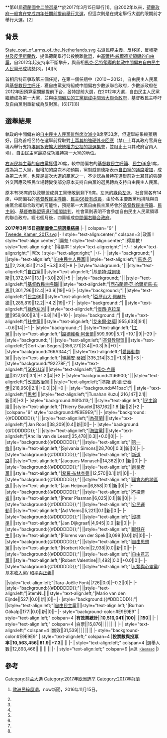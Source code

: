 **第61屆[荷蘭國會二院選舉](https://zh.wikipedia.org/wiki/荷蘭國會二院 "wikilink")**於2017年3月15日舉行\[1\]。自2002年以來，[荷蘭政府一般會在完成四年任期前提前舉行大選](https://zh.wikipedia.org/wiki/荷蘭 "wikilink")，但這次則是在規定舉行大選的限期前才舉行大選。\[2\]

## 背景

[State_coat_of_arms_of_the_Netherlands.svg](https://zh.wikipedia.org/wiki/File:State_coat_of_arms_of_the_Netherlands.svg "fig:State_coat_of_arms_of_the_Netherlands.svg")
[右派民粹主義](https://zh.wikipedia.org/wiki/右派民粹主義 "wikilink")、反[移民](../Page/移民.md "wikilink")、反[穆斯林及反](../Page/穆斯林.md "wikilink")[伊斯蘭教](https://zh.wikipedia.org/wiki/伊斯蘭教 "wikilink")、提倡荷蘭舉行公投脫離[歐盟](https://zh.wikipedia.org/wiki/歐盟 "wikilink")，由[基爾特·威爾德斯領導的](https://zh.wikipedia.org/wiki/基爾特·威爾德斯 "wikilink")[自由黨](../Page/自由黨_\(荷蘭\).md "wikilink")，自2012年起支持率不斷攀升，與首相[馬克·呂特領導的執政](../Page/馬克·呂特.md "wikilink")[中間偏右](../Page/中間偏右.md "wikilink")[自由民主人民黨形成均勢](../Page/自由民主人民黨.md "wikilink")\[3\]。\[4\]\[5\]

首相呂特正爭取第三個任期，在第一個任期中（2010－2012），自由民主人民黨與[基督教民主呼吁](https://zh.wikipedia.org/wiki/基督教民主呼吁 "wikilink")，獲自由黨支持組成中間偏右少數派聯合政府，少數派政府在2012年因預算案問題提前下台，呂特提前大選，在2012年大選，自由民主人民黨繼續成為第一大黨，並與[中間偏左的](../Page/中間偏左.md "wikilink")[工黨組成中間派](../Page/工黨_\(荷蘭\).md "wikilink")[大聯合政府](../Page/大聯合政府.md "wikilink")，基督教民主呼吁及自由黨則重新成為反對黨。\[6\]\[7\]\[8\]

## 選舉結果

執政的中間偏右的[自由民主人民黨雖然席次減少](../Page/自由民主人民黨.md "wikilink")8席至33席，但選舉結果較預期好，因為首相呂特在選舉前採取對[土耳其的強硬外交回應](../Page/土耳其.md "wikilink")（禁止土耳其政府官員在境內舉行支持[埃爾多安擴大總統權力公投的競選集會](https://zh.wikipedia.org/wiki/埃爾多安 "wikilink")，並阻止土耳其政府官員入境），自由民主黨最終成功維持第一大黨的地位。

[右派民粹主義的](https://zh.wikipedia.org/wiki/右派民粹主義 "wikilink")[自由黨獲得](../Page/自由黨_\(荷蘭\).md "wikilink")20席，較中間偏右的[基督教民主呼籲](../Page/基督教民主呼籲.md "wikilink")、[民主66多](../Page/民主66.md "wikilink")1席，成為第二大黨，但增加的席次不如預期，黨魁威爾德斯表示[自由黨的議席增加](../Page/自由黨_\(荷蘭\).md "wikilink")，成為第二大黨，也算是這次大選的贏家之一，不少認為呂特在選舉前對土耳其的強硬外交回應及移民立場轉變使部分原本支持自由黨的選民轉為支持自由民主人民黨。

原本有38席的執政聯盟成員工黨慘敗到剩下9席。左派的[綠色左派](../Page/綠色左派.md "wikilink")、社會黨各有14席，中間偏右的[基督教民主呼籲](../Page/基督教民主呼籲.md "wikilink")、[民主66皆有成長](../Page/民主66.md "wikilink")，由於各主要政黨均排除與自由黨合組聯合政府的可能性，預期第一大黨自由民主黨將會於[基督教民主呼籲](../Page/基督教民主呼籲.md "wikilink")、[民主66](../Page/民主66.md "wikilink")、[基督教聯盟等進行組閣談判](../Page/基督教聯盟.md "wikilink")，社會黨則表明不會參加自由民主人民黨領導的聯合政府。經七個月後，四黨組成[中間偏右聯合政府](../Page/中間偏右.md "wikilink")。

**2017年3月15日[荷蘭](https://zh.wikipedia.org/wiki/荷蘭 "wikilink")[國會二院選舉結果](../Page/國會二院.md "wikilink")**
|- | colspan="9" |
[Tweede_Kamer_2017.svg](https://zh.wikipedia.org/wiki/File:Tweede_Kamer_2017.svg "fig:Tweede_Kamer_2017.svg")
|- \! style="text-align:center;" colspan=3 |政黨 \!
style="text-align:center;" |黨魁 \! style="text-align:center;" |得票數 \!
style="text-align:right;" |得票率 \! style="text-align:right;" |+/- \!
style="text-align:right;" |席次 \! style="text-align:right;" |+/- |-
|style="background:;"|
||style="text-align:left;"|[自由民主人民黨](../Page/自由民主人民黨.md "wikilink")||||style="text-align:left;"|[馬克·呂特](../Page/馬克·呂特.md "wikilink")||2,238,351||21.3||−5.3||33||−8
|- |style="background:;"|
||style="text-align:left;"|[自由黨](../Page/自由黨_\(荷蘭\).md "wikilink")||||style="text-align:left;"|[基爾特·威爾德斯](https://zh.wikipedia.org/wiki/基爾特·威爾德斯 "wikilink")||1,372,941||13.1||+3.0||20||+5
|- |style="background:;"|
||style="text-align:left;"|[基督教民主呼籲](../Page/基督教民主呼籲.md "wikilink")||||style="text-align:left;"|[西布蘭德·范·哈爾斯馬·布馬](https://zh.wikipedia.org/wiki/西布蘭德·范·哈爾斯馬·布馬 "wikilink")||1,301,796||12.4||+3.9||19||+6
|- |style="background:;"|
||style="text-align:left;"|[民主66](../Page/民主66.md "wikilink")||||style="text-align:left;"|[亞歷山大·佩赫托德](https://zh.wikipedia.org/wiki/亞歷山大·佩赫托德 "wikilink")||1,285,819||12.2||+4.2||19||+7
|- |style="background:;"|
||style="text-align:left;"|[綠色左派](../Page/綠色左派.md "wikilink")||||style="text-align:left;"|[傑西·克拉韋爾](https://zh.wikipedia.org/wiki/傑西·克拉韋爾 "wikilink")||959,600||9.1||+6.8||14||+10
|- |style="background:;"|
||style="text-align:left;"|[社會黨](../Page/社會黨_\(荷蘭\).md "wikilink")||||style="text-align:left;"|[艾米爾·路莫](https://zh.wikipedia.org/wiki/艾米爾·路莫 "wikilink")||955,633||9.1||−0.6||14||−1
|- |style="background:;"|
||style="text-align:left;"|[工黨](../Page/工黨_\(荷蘭\).md "wikilink")||||style="text-align:left;"|[路德維希·阿舍爾](https://zh.wikipedia.org/wiki/路德維希·阿舍爾 "wikilink")||599,699||5.7||−19.1||9||−29
|- |style="background:;"|
||style="text-align:left;"|[基督教聯盟](../Page/基督教聯盟.md "wikilink")||||style="text-align:left;"|Gert-Jan
Segers||356,271||3.4||+0.3||5||+0 |- |style="background:\#66A344;"|
||style="text-align:left;"|[愛護動物黨](https://zh.wikipedia.org/wiki/爱护動物黨 "wikilink")||||style="text-align:left;"|[瑪麗安·蒂姆](https://zh.wikipedia.org/wiki/瑪麗安·蒂姆 "wikilink")||335,214||3.2||+1.3||5||+3
|- |style="background:\#92278F;"|
||style="text-align:left;"|[50PLUS](https://zh.wikipedia.org/wiki/50PLUS "wikilink")||||style="text-align:left;"|[漢克·克羅爾](https://zh.wikipedia.org/wiki/漢克·克羅爾 "wikilink")||327,131||3.1||+1.2||4||+2
|- |style="background:\#fd6900;"|
||style="text-align:left;"|[改革政治黨](https://zh.wikipedia.org/wiki/改革政治黨 "wikilink")||||style="text-align:left;"|[基斯·范·德·史泰伊](https://zh.wikipedia.org/wiki/基斯·范·德·史泰伊 "wikilink")||218,950||2.1||+0.0||3||+0
|- |style="background:\#41bac1;"|
||style="text-align:left;"|[思考](https://zh.wikipedia.org/wiki/思考_\(荷蘭\) "wikilink")||||style="text-align:left;"|Tunahan
Kuzu||216,147||2.1||新||3||+3 |- |style="background:\#6f0d13;"|
||style="text-align:left;"|[民主論壇](https://zh.wikipedia.org/wiki/民主論壇 "wikilink")||||style="text-align:left;"|Thierry
Baudet||187,162||1.8||新||2||+2 |- |colspan="9"
style="background:\#E9E9E9;"| |- |style="background:{{\#DDDDDD}};"|
||style="text-align:left;"|[為荷蘭](https://zh.wikipedia.org/wiki/為荷蘭 "wikilink")||||style="text-align:left;"|Jan
Roos||38,209||0.4||新||0||– |- |style="background:{{\#DDDDDD}};"|
||style="text-align:left;"|[海盜黨](https://zh.wikipedia.org/wiki/荷蘭海盜黨 "wikilink")||||style="text-align:left;"|Ancilla
van de Leest||35,478||0.3||+0.0||0||– |-
|style="background:{{\#DDDDDD}};"|
||style="text-align:left;"|[第一條](https://zh.wikipedia.org/wiki/第一條 "wikilink")||||style="text-align:left;"|Sylvania
Simons||28,700||0.3||新||0||– |- |style="background:{{\#DDDDDD}};"|
||style="text-align:left;"|[新道路](https://zh.wikipedia.org/wiki/新道路 "wikilink")||||style="text-align:left;"|Jacques
Monasch||14,362||0.1||新||0||– |- |style="background:{{\#DDDDDD}};"|
||style="text-align:left;"|[創業者黨](https://zh.wikipedia.org/wiki/創業者黨 "wikilink")||||style="text-align:left;"|[希羅·布林克曼](https://zh.wikipedia.org/wiki/希羅·布林克曼 "wikilink")||12,570||0.1||新||0||–
|- |style="background:{{\#DDDDDD}};"|
||style="text-align:left;"|[國會內的地區派](https://zh.wikipedia.org/wiki/國會內的地區派 "wikilink")||||style="text-align:left;"|Jan
Heijman||6,858||0.1||新||0||– |- |style="background:{{\#DDDDDD}};"|
||style="text-align:left;"|[不投票者](https://zh.wikipedia.org/wiki/不投票者 "wikilink")||||style="text-align:left;"|Peter
Plasman||6,025||0.1||新||0||– |- |style="background:{{\#DDDDDD}};"|
||style="text-align:left;"|[公民運動](https://zh.wikipedia.org/wiki/公民運動 "wikilink")||||style="text-align:left;"|Ad
Vlems||5,221||0.1||新||0||– |- |style="background:{{\#DDDDDD}};"|
||style="text-align:left;"|[沒標準](https://zh.wikipedia.org/wiki/沒標準 "wikilink")||||style="text-align:left;"|Jan
Dijkgraaf||4,945||0.0||新||0||– |- |style="background:{{\#DDDDDD}};"|
||style="text-align:left;"|[耶穌在生](https://zh.wikipedia.org/wiki/耶穌在生 "wikilink")||||style="text-align:left;"|Florens
van der Spek||3,099||0.0||新||0||– |- |style="background:{{\#DDDDDD}};"|
||style="text-align:left;"|[自由思想黨](https://zh.wikipedia.org/wiki/自由思想黨 "wikilink")||||style="text-align:left;"|Norbert
Klein||2,938||0.0||新||0||– |- |style="background:{{\#DDDDDD}};"|
||style="text-align:left;"|[自由意志黨](https://zh.wikipedia.org/wiki/自由意志黨_\(荷蘭\) "wikilink")||||style="text-align:left;"|Robert
Valentine||1,492||0.0||+0.0||0||– |- |style="background:{{\#DDDDDD}};"|
||style="text-align:left;"|[人類與心靈黨](https://zh.wikipedia.org/wiki/人類與心靈黨 "wikilink")/
[基本收入黨](https://zh.wikipedia.org/wiki/基本收入黨 "wikilink")/
[和平與正義](https://zh.wikipedia.org/wiki/和平與正義 "wikilink")||

||style="text-align:left;"|Tara-Joëlle Fonk||726||0.0||−0.2||0||– |-
|style="background:{{\#DDDDDD}};"|
||style="text-align:left;"|StemNL||||style="text-align:left;"|Mario van
den Eijnde||527||0.0||新||0||– |- |style="background:{{\#DDDDDD}};"|
||style="text-align:left;"|[自由民主黨](https://zh.wikipedia.org/wiki/自由民主黨_\(荷蘭\) "wikilink")||||style="text-align:left;"|Burhan
Gökalp||177||0.0||新||0||– |- style="background-color:\#E9E9E9" |
style="text-align:left;" colspan=4 |**有效票總計**||**10,516,041**||**100**||
||**150**|| |- | style="text-align:left;" colspan=4 |白票||15,876|| || ||
|| |- | style="text-align:left;" colspan=4 |無效||31,539|| || || || |-
style="background-color:\#E9E9E9" | style="text-align:left;" colspan=4
|**投票數與投票率**||**10,563,456**||**81.9**||**+7.3**|| || |- |
style="text-align:left;" colspan=4 |選舉人數||12,893,466|| || || || |- |
style="text-align:left;" colspan=9 |<small>來源:
[Kiesraad](https://www.kiesraad.nl/adviezen-en-publicaties/rapporten/2017/3/kerngegevens-tweede-kamerverkiezing-2017/kerngegevens-tweede-kamerverkiezing-2017)</small>
|}<noinclude>

## 參考

[Category:荷兰大选](https://zh.wikipedia.org/wiki/Category:荷兰大选 "wikilink")
[Category:2017年欧洲选举](https://zh.wikipedia.org/wiki/Category:2017年欧洲选举 "wikilink")
[Category:2017年荷蘭](https://zh.wikipedia.org/wiki/Category:2017年荷蘭 "wikilink")

1.  [歐洲民粹風潮](http://news.now.com/home/international/player?newsId=200493)，now新聞，2016年11月15日。

2.

3.
4.

5.

6.

7.

8.